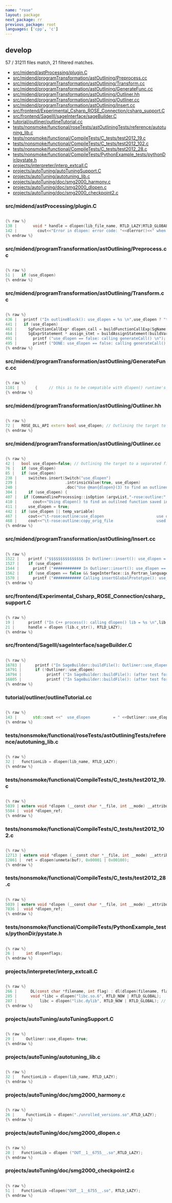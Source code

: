 ```yaml
---
name: "rose"
layout: package
next_package: rr
previous_package: root
languages: ['cpp', 'c']
---
```

## develop
57 / 31211 files match, 21 filtered matches.

 - [src/midend/astProcessing/plugin.C](#srcmidendastprocessingpluginc)
 - [src/midend/programTransformation/astOutlining/Preprocess.cc](#srcmidendprogramtransformationastoutliningpreprocesscc)
 - [src/midend/programTransformation/astOutlining/Transform.cc](#srcmidendprogramtransformationastoutliningtransformcc)
 - [src/midend/programTransformation/astOutlining/GenerateFunc.cc](#srcmidendprogramtransformationastoutlininggeneratefunccc)
 - [src/midend/programTransformation/astOutlining/Outliner.hh](#srcmidendprogramtransformationastoutliningoutlinerhh)
 - [src/midend/programTransformation/astOutlining/Outliner.cc](#srcmidendprogramtransformationastoutliningoutlinercc)
 - [src/midend/programTransformation/astOutlining/Insert.cc](#srcmidendprogramtransformationastoutlininginsertcc)
 - [src/frontend/Experimental_Csharp_ROSE_Connection/csharp_support.C](#srcfrontendexperimental_csharp_rose_connectioncsharp_supportc)
 - [src/frontend/SageIII/sageInterface/sageBuilder.C](#srcfrontendsageiiisageinterfacesagebuilderc)
 - [tutorial/outliner/outlineTutorial.cc](#tutorialoutlineroutlinetutorialcc)
 - [tests/nonsmoke/functional/roseTests/astOutliningTests/reference/autotuning_lib.c](#testsnonsmokefunctionalrosetestsastoutliningtestsreferenceautotuning_libc)
 - [tests/nonsmoke/functional/CompileTests/C_tests/test2012_19.c](#testsnonsmokefunctionalcompiletestsc_teststest2012_19c)
 - [tests/nonsmoke/functional/CompileTests/C_tests/test2012_102.c](#testsnonsmokefunctionalcompiletestsc_teststest2012_102c)
 - [tests/nonsmoke/functional/CompileTests/C_tests/test2012_28.c](#testsnonsmokefunctionalcompiletestsc_teststest2012_28c)
 - [tests/nonsmoke/functional/CompileTests/PythonExample_tests/pythonDir/pystate.h](#testsnonsmokefunctionalcompiletestspythonexample_testspythondirpystateh)
 - [projects/interpreter/interp_extcall.C](#projectsinterpreterinterp_extcallc)
 - [projects/autoTuning/autoTuningSupport.C](#projectsautotuningautotuningsupportc)
 - [projects/autoTuning/autotuning_lib.c](#projectsautotuningautotuning_libc)
 - [projects/autoTuning/doc/smg2000_harmony.c](#projectsautotuningdocsmg2000_harmonyc)
 - [projects/autoTuning/doc/smg2000_dlopen.c](#projectsautotuningdocsmg2000_dlopenc)
 - [projects/autoTuning/doc/smg2000_checkpoint2.c](#projectsautotuningdocsmg2000_checkpoint2c)

### src/midend/astProcessing/plugin.C

```c

{% raw %}
138 |       void * handle = dlopen(lib_file_name, RTLD_LAZY|RTLD_GLOBAL);
142 |         cout<<"Error in dlopen: error code: "<<dlerror()<<" when loading "<<lib_file_name <<endl;
{% endraw %}

```
### src/midend/programTransformation/astOutlining/Preprocess.cc

```cpp

{% raw %}
51 |   if (use_dlopen)
{% endraw %}

```
### src/midend/programTransformation/astOutlining/Transform.cc

```cpp

{% raw %}
436 |   printf ("In outlineBlock(): use_dlopen = %s \n",use_dlopen ? "true" : "false");
441 |   if (use_dlopen) 
463 |     SgFunctionCallExp* dlopen_call = buildFunctionCallExp(SgName(FIND_FUNCP_DLOPEN),ftype_return,arg_list, p_scope);
464 |     SgExprStatement * assign_stmt = buildAssignStatement(buildVarRefExp(func_name_str+"p",p_scope),dlopen_call);
491 |       printf ("use_dlopen == false: calling generateCall() \n");
495 |       printf ("DONE: use_dlopen == false: calling generateCall() \n");
{% endraw %}

```
### src/midend/programTransformation/astOutlining/GenerateFunc.cc

```cpp

{% raw %}
1101 |       {     // this is to be compatible with dlopen() runtime's function pointer type
{% endraw %}

```
### src/midend/programTransformation/astOutlining/Outliner.hh

```cpp

{% raw %}
72 |   ROSE_DLL_API extern bool use_dlopen; // Outlining the target to a separated file and calling it using a dlopen() scheme. It turns on useNewFile.
{% endraw %}

```
### src/midend/programTransformation/astOutlining/Outliner.cc

```cpp

{% raw %}
42 |   bool use_dlopen=false; // Outlining the target to a separated file and calling it using a dlopen() scheme. It turns on useNewFile.
76 |   if (use_dlopen)  
85 |   if (use_dlopen)
238 |     switches.insert(Switch("use_dlopen")
239 |                     .intrinsicValue(true, use_dlopen)
240 |                     .doc("Use @man{dlopen}(3) to find an outlined function saved into a new source file."));
304 |     if (use_dlopen) {
407 |   if (CommandlineProcessing::isOption (argvList,"-rose:outline:","use_dlopen",true))
410 |       cout<<"Using dlopen() to find an outilned function saved into a new source file ..."<<endl;
411 |     use_dlopen = true;
442 |  if (use_dlopen || temp_variable)    
467 |     cout<<"\t-rose:outline:use_dlopen                       use dlopen() to find the outlined functions saved in new files.It will turn on new_file and parameter_wrapper flags internally"<<endl;
468 |     cout<<"\t-rose:outline:copy_orig_file                   used with dlopen(): single lib source file copied from the entire original input file. All generated outlined functions are appended to the lib source file"<<endl;
{% endraw %}

```
### src/midend/programTransformation/astOutlining/Insert.cc

```cpp

{% raw %}
1522 |    printf ("$$$$$$$$$$$$$$$ In Outliner::insert(): use_dlopen = %s \n",use_dlopen == true ? "true" : "false");
1527 |    if (use_dlopen) 
1544 |      printf ("############ In Outliner::insert(): use_dlopen == true: Calling SageInterface::insertStatementBefore: func = %p name = %s src_global = %p friendFunctionPrototypeList.size() = %zu \n",
1562 |    if (use_dlopen == false && SageInterface::is_Fortran_language() == false ) // C/C++ only
1570 |      printf ("############ Calling insertGlobalPrototype(): use_dlopen == false: func = %p name = %s src_global = %p friendFunctionPrototypeList.size() = %zu \n",
{% endraw %}

```
### src/frontend/Experimental_Csharp_ROSE_Connection/csharp_support.C

```c

{% raw %}
19 |      printf ("In C++ process(): calling dlopen() lib = %s \n",lib.c_str());
21 |      handle = dlopen (lib.c_str(), RTLD_LAZY);
{% endraw %}

```
### src/frontend/SageIII/sageInterface/sageBuilder.C

```c

{% raw %}
16783 |      printf ("In SageBuilder::buildFile(): Outliner::use_dlopen = %s \n",Outliner::use_dlopen ? "true" : "false");
16791 |      if (!Outliner::use_dlopen)
16794 |           printf ("In SageBuilder::buildFile(): (after test for (!Outliner::use_dlopen) == true: project = %p project->get_fileList_ptr()->get_listOfFiles().size() = %" PRIuPTR " \n",project,project->get_fileList_ptr()->get_listOfFiles().size());
16805 |           printf ("In SageBuilder::buildFile(): (after test for (!Outliner::use_dlopen) == false: project = %p project->get_fileList_ptr()->get_listOfFiles().size() = %" PRIuPTR " \n",project,project->get_fileList_ptr()->get_listOfFiles().size());
{% endraw %}

```
### tutorial/outliner/outlineTutorial.cc

```cpp

{% raw %}
143 |       std::cout <<"  use_dlopen          = " <<Outliner::use_dlopen <<"\n";
{% endraw %}

```
### tests/nonsmoke/functional/roseTests/astOutliningTests/reference/autotuning_lib.c

```c

{% raw %}
32 |   functionLib = dlopen(lib_name, RTLD_LAZY);
{% endraw %}

```
### tests/nonsmoke/functional/CompileTests/C_tests/test2012_19.c

```c

{% raw %}
5039 | extern void *dlopen (__const char *__file, int __mode) __attribute__ ((__nothrow__));
5584 |  void *dlopen_ref;
{% endraw %}

```
### tests/nonsmoke/functional/CompileTests/C_tests/test2012_102.c

```c

{% raw %}
12713 | extern void *dlopen (__const char *__file, int __mode) __attribute__ ((__nothrow__));
12861 |  ret = dlopen(unmeta(buf), 0x00001 | 0x00100);
{% endraw %}

```
### tests/nonsmoke/functional/CompileTests/C_tests/test2012_28.c

```c

{% raw %}
5039 | extern void *dlopen (__const char *__file, int __mode) __attribute__ ((__nothrow__));
7836 |  void *dlopen_ref;
{% endraw %}

```
### tests/nonsmoke/functional/CompileTests/PythonExample_tests/pythonDir/pystate.h

```c

{% raw %}
26 |     int dlopenflags;
{% endraw %}

```
### projects/interpreter/interp_extcall.C

```c

{% raw %}
266 |      DL(const char *filename, int flag) : dl(dlopen(filename, flag))
285 |      void *libc = dlopen("libc.so.6", RTLD_NOW | RTLD_GLOBAL);
287 |          libc = dlopen("libc.dylib", RTLD_NOW | RTLD_GLOBAL); // Mac OS X
{% endraw %}

```
### projects/autoTuning/autoTuningSupport.C

```c

{% raw %}
29 |     Outliner::use_dlopen= true;
{% endraw %}

```
### projects/autoTuning/autotuning_lib.c

```c

{% raw %}
32 |   functionLib = dlopen(lib_name, RTLD_LAZY);
{% endraw %}

```
### projects/autoTuning/doc/smg2000_harmony.c

```c

{% raw %}
26 |     FunctionLib = dlopen("./unrolled_versions.so",RTLD_LAZY);
{% endraw %}

```
### projects/autoTuning/doc/smg2000_dlopen.c

```c

{% raw %}
20 |   FunctionLib = dlopen ("OUT__1__6755__.so",RTLD_LAZY);
{% endraw %}

```
### projects/autoTuning/doc/smg2000_checkpoint2.c

```c

{% raw %}
51 |   FunctionLib =dlopen("OUT__1__6755__.so", RTLD_LAZY);
{% endraw %}

```